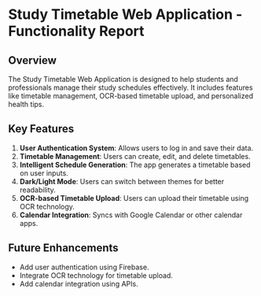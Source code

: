 # Study Timetable Web Application - Functionality Report

## Overview
The Study Timetable Web Application is designed to help students and professionals manage their study schedules effectively. It includes features like timetable management, OCR-based timetable upload, and personalized health tips.

## Key Features
1. **User Authentication System**: Allows users to log in and save their data.
2. **Timetable Management**: Users can create, edit, and delete timetables.
3. **Intelligent Schedule Generation**: The app generates a timetable based on user inputs.
4. **Dark/Light Mode**: Users can switch between themes for better readability.
5. **OCR-based Timetable Upload**: Users can upload their timetable using OCR technology.
6. **Calendar Integration**: Syncs with Google Calendar or other calendar apps.

## Future Enhancements
- Add user authentication using Firebase.
- Integrate OCR technology for timetable upload.
- Add calendar integration using APIs.